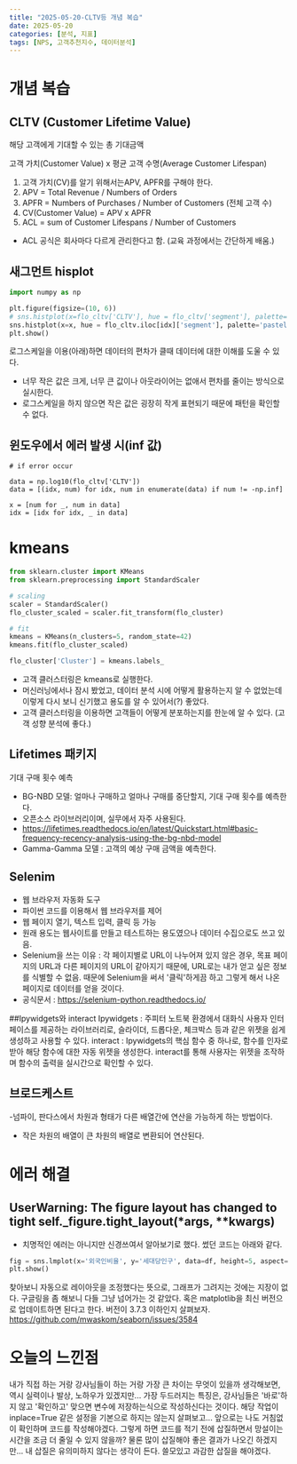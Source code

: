 ```yaml
---
title: "2025-05-20-CLTV등 개념 복습"
date: 2025-05-20
categories: [분석, 지표]
tags: [NPS, 고객추천지수, 데이터분석]
---
```



<head>
  <style>
    table.dataframe {
      white-space: normal;
      width: 100%;
      height: 240px;
      display: block;
      overflow: auto;
      font-family: Arial, sans-serif;
      font-size: 0.9rem;
      line-height: 20px;
      text-align: center;
      border: 0px !important;
    }

    table.dataframe th {
      text-align: center;
      font-weight: bold;
      padding: 8px;
    }

    table.dataframe td {
      text-align: center;
      padding: 8px;
    }

    table.dataframe tr:hover {
      background: #b8d1f3; 
    }

    .output_prompt {
      overflow: auto;
      font-size: 0.9rem;
      line-height: 1.45;
      border-radius: 0.3rem;
      -webkit-overflow-scrolling: touch;
      padding: 0.8rem;
      margin-top: 0;
      margin-bottom: 15px;
      font: 1rem Consolas, "Liberation Mono", Menlo, Courier, monospace;
      color: $code-text-color;
      border: solid 1px $border-color;
      border-radius: 0.3rem;
      word-break: normal;
      white-space: pre;
    }

  .dataframe tbody tr th:only-of-type {
      vertical-align: middle;
  }

  .dataframe tbody tr th {
      vertical-align: top;
  }

  .dataframe thead th {
      text-align: center !important;
      padding: 8px;
  }

  .page__content p {
      margin: 0 0 0px !important;
  }

  .page__content p > strong {
    font-size: 0.8rem !important;
  }

  </style>
</head>



# 개념 복습

## CLTV (Customer Lifetime Value)

해당 고객에게 기대할 수 있는 총 기대금액

고객 가치(Customer Value) x 평균 고객 수명(Average Customer Lifespan)

1) 고객 가치(CV)를 알기 위해서는APV, APFR를 구해야 한다.
2) APV = Total Revenue / Numbers of Orders
3) APFR = Numbers of Purchases / Number of Customers (전체 고객 수)
4)  CV(Customer Value) = APV x APFR
5) ACL = sum of Customer Lifespans / Number of Customers
  - ACL 공식은 회사마다 다르게 관리한다고 함. (교육 과정에서는 간단하게 배움.)



## 새그먼트 hisplot

``` python
import numpy as np

plt.figure(figsize=(10, 6))
# sns.histplot(x=flo_cltv['CLTV'], hue = flo_cltv['segment'], palette='pastel')
sns.histplot(x=x, hue = flo_cltv.iloc[idx]['segment'], palette='pastel')
plt.show()
```
로그스케일을 이용(아래)하면 데이터의 편차가 클때 데이터에 대한 이해를 도울 수 있다.
 - 너무 작은 값은 크게, 너무 큰 값이나 아웃라이어는 없애서 편차를 줄이는 방식으로 실시한다.
 - 로그스케일을 하지 않으면 작은 값은 굉장히 작게 표현되기 때문에 패턴을 확인할 수 없다.

## 윈도우에서 에러 발생 시(inf 값)
```pyhon
# if error occur

data = np.log10(flo_cltv['CLTV'])
data = [(idx, num) for idx, num in enumerate(data) if num != -np.inf]

x = [num for _, num in data]
idx = [idx for idx, _ in data]
```

# kmeans
```python
from sklearn.cluster import KMeans
from sklearn.preprocessing import StandardScaler

# scaling
scaler = StandardScaler()
flo_cluster_scaled = scaler.fit_transform(flo_cluster)

# fit
kmeans = KMeans(n_clusters=5, random_state=42)
kmeans.fit(flo_cluster_scaled)

flo_cluster['Cluster'] = kmeans.labels_
```

- 고객 클러스터링은 kmeans로 실행한다.
- 머신러닝에서나 잠시 봤었고, 데이터 분석 시에 어떻게 활용하는지 알 수 없었는데 이렇게 다시 보니 신기했고 용도를 알 수 있어서(?) 좋았다.
- 고객 클러스터링을 이용하면 고객들이 어떻게 분포하는지를 한눈에 알 수 있다. (고객 성향 분석에 좋다.)


## Lifetimes 패키지
기대 구매 횟수 예측 
 - BG-NBD 모델:  얼마나 구매하고 얼마나 구매를 중단할지, 기대 구매 횟수를 예측한다.
- 오픈소스 라이브러리이며, 실무에서 자주 사용된다.
- https://lifetimes.readthedocs.io/en/latest/Quickstart.html#basic-frequency-recency-analysis-using-the-bg-nbd-model
- Gamma-Gamma 모델 : 고객의 예상 구매 금액을 예측한다.


## Selenim
- 웹 브라우저 자동화 도구
- 파이썬 코드를 이용해서 웹 브라우저를 제어
- 웹 페이지 열기, 텍스트 입력, 클릭 등 가능
- 원래 용도는 웹사이트를 만들고 테스트하는 용도였으나 데이터 수집으로도 쓰고 있음.
- Selenium을 쓰는 이유 : 각 페이지별로 URL이 나누어져 있지 않은 경우, 목표 페이지의 URL과 다른 페이지의 URL이 같아지기 때문에, URL로는 내가 얻고 싶은 정보를 식별할 수 없음. 때문에 Selenium을 써서 '클릭'하게끔 하고 그렇게 해서 나온 페이지로 데이터를 얻을 것이다.
- 공식문서 : https://selenium-python.readthedocs.io/


##Ipywidgets와 interact
Ipywidgets : 주피터 노트북 환경에서 대화식 사용자 인터페이스를 제공하는 라이브러리로, 슬라이더, 드롭다운, 체크박스 등과 같은 위젯을 쉽게 생성하고 사용할 수 있다.
interact : Ipywidgets의 핵심 함수 중 하나로, 함수를 인자로 받아 해당 함수에 대한 자동 위젯을 생성한다.
interact를 통해 사용자는 위젯을 조작하며 함수의 출력을 실시간으로 확인할 수 있다.


## 브로드케스트
-넘파이, 판다스에서 차원과 형태가 다른 배열간에 연산을 가능하게 하는 방법이다.
- 작은 차원의 배열이 큰 차원의 배열로 변환되어 연산된다. 


# 에러 해결
## UserWarning: The figure layout has changed to tight self._figure.tight_layout(*args, **kwargs)
- 치명적인 에러는 아니지만 신경쓰여서 알아보기로 했다. 썼던 코드는 아래와 같다.
```python
fig = sns.lmplot(x='외국인비율', y='세대당인구', data=df, height=5, aspect=5)
plt.show()
```
찾아보니 자동으로 레이아웃을 조정했다는 뜻으로, 그래프가 그려지는 것에는 지장이 없다.
구글링을 좀 해보니 다들 그냥 넘어가는 것 같았다. 혹은 matplotlib을 최신 버전으로 업데이트하면 된다고 한다. 버전이 3.7.3 이하인지 살펴보자. 
https://github.com/mwaskom/seaborn/issues/3584

# 오늘의 느낀점
내가 직접 하는 거랑 강사님들이 하는 거랑 가장 큰 차이는 무엇이 있을까 생각해보면, 역시 실력이나 발상, 노하우가 있겠지만... 가장 두드러지는 특징은, 강사님들은 '바로'하지 않고 '확인하고' 맞으면 변수에 저장하는식으로 작성하신다는 것이다.
해당 작업이  inplace=True 같은 설정을 기본으로 하지는 않는지 살펴보고... 앞으로는 나도 거침없이 확인하며 코드를 작성해야겠다. 그렇게 하면 코드를 적기 전에 삽질하면서 망설이는 시간을 조금 더 줄일 수 있지 않을까? 물론 많이 삽질해야 좋은 결과가 나오긴 하겠지만... 내 삽질은 유의미하지 않다는 생각이 든다. 쓸모있고 과감한 삽질을 해야겠다.
